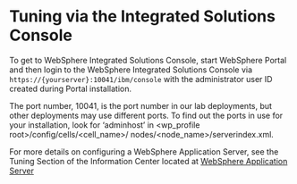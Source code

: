 # Tuning via the Integrated Solutions Console

To get to WebSphere Integrated Solutions Console, start WebSphere Portal and then login to the WebSphere Integrated Solutions Console via `https://{yourserver}:10041/ibm/console` with the administrator user ID created during Portal installation.

The port number, 10041, is the port number in our lab deployments, but other deployments may use different ports. To find out the ports in use for your installation, look for ‘adminhost’ in <wp_profile root>/config/cells/<cell_name>/ nodes/<node_name>/serverindex.xml.

For more details on configuring a WebSphere Application Server, see the Tuning Section of the Information
Center located at [WebSphere Application Server](https://www.ibm.com/support/knowledgecenter/en/SSEQTP_9.0.5/as_ditamaps/was9_welcome_base.html)